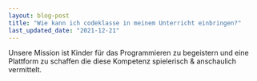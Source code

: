```yaml
---
layout: blog-post
title: "Wie kann ich codeklasse in meinem Unterricht einbringen?"
last_updated_date: "2021-12-21"
---
```


Unsere Mission ist Kinder für das Programmieren zu begeistern und eine Plattform zu schaffen die diese Kompetenz spielerisch & anschaulich vermittelt. 